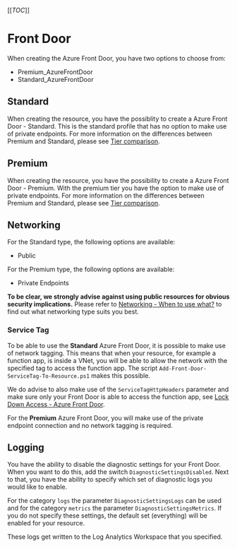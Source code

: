 [[_TOC_]]

# Front Door

When creating the Azure Front Door, you have two options to choose from:

- Premium_AzureFrontDoor
- Standard_AzureFrontDoor

## Standard

When creating the resource, you have the possiblity to create a Azure Front Door - Standard.
This is the standard profile that has no option to make use of private endpoints. For more information on the differences between Premium and Standard, please see [Tier comparison](https://docs.microsoft.com/en-us/azure/frontdoor/standard-premium/tier-comparison).

## Premium

When creating the resource, you have the possibility to create a Azure Front Door - Premium. With the premium tier you have the option to make use of private endpoints. For more information on the differences between Premium and Standard, please see [Tier comparison](https://docs.microsoft.com/en-us/azure/frontdoor/standard-premium/tier-comparison).

## Networking

For the Standard type, the following options are available:

- Public

For the Premium type, the following options are available:

- Private Endpoints

**To be clear, we strongly advise against using public resources for obvious security implications.** Please refer to [Networking - When to use what?](/Azure/General-Documentation/Networking#when-to-use-what?) to find out what networking type suits you best.

### Service Tag

To be able to use the **Standard** Azure Front Door, it is possible to make use of network tagging. This means that when your resource, for example a function app, is inside a VNet, you will be able to allow the network with the specified tag to access the function app. The script `Add-Front-Door-ServiceTag-To-Resource.ps1` makes this possible.

We do advise to also make use of the `ServiceTagHttpHeaders` parameter and make sure only your Front Door is able to access the function app, see [Lock Down Access - Azure Front Door](https://docs.microsoft.com/en-us/azure/frontdoor/front-door-faq#how-do-i-lock-down-the-access-to-my-backend-to-only-azure-front-door-).

For the **Premium** Azure Front Door, you will make use of the private endpoint connection and no network tagging is required.

## Logging

You have the ability to disable the diagnostic settings for your Front Door. When you want to do this, add the switch `DiagnosticSettingsDisabled`. Next to that, you have the ability to specify which set of diagnostic logs you would like to enable.

For the category `logs` the parameter `DiagnosticSettingsLogs` can be used and for the category `metrics` the parameter `DiagnosticSettingsMetrics`. If you do not specify these settings, the default set (everything) will be enabled for your resource.

These logs get written to the Log Analytics Workspace that you specified.
